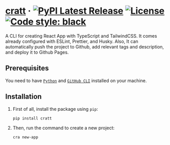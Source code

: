 # [cratt](https://github.com/ccrsxx/cratt) &middot; [![PyPI Latest Release](https://img.shields.io/pypi/v/cratt.svg)](https://pypi.org/project/cratt) [![License](https://img.shields.io/badge/license-MIT-blue.svg)](LICENSE) [![Code style: black](https://img.shields.io/badge/code%20style-black-000000.svg)](https://github.com/psf/black)

A CLI for creating React App with TypeScript and TailwindCSS. It comes already configured with ESLint, Prettier, and Husky. Also, It can automatically push the project to Github, add relevant tags and description, and deploy it to Github Pages.

## Prerequisites

You need to have [`Python`](https://www.python.org/downloads/) and [`GitHub CLI`](https://cli.github.com/) installed on your machine.

## Installation

1. First of all, install the package using `pip`:

   ```bash
   pip install cratt
   ```

2. Then, run the command to create a new project:

   ```bash
   cra new-app
   ```
